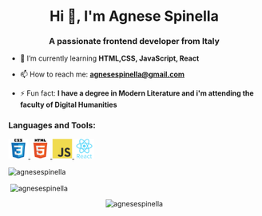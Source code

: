 <h1 align="center">Hi 👋, I'm Agnese Spinella</h1>
<h3 align="center">A passionate frontend developer from Italy</h3>

- 🌱 I’m currently learning **HTML,CSS, JavaScript, React**

- 📫 How to reach me: **agnesespinella@gmail.com**



- ⚡ Fun fact: **I have a degree in Modern Literature and i'm attending the faculty of Digital Humanities**



<h3 align="left">Languages and Tools:</h3>
<p align="left"> <a href="https://www.w3schools.com/css/" target="_blank" rel="noreferrer"> <img src="https://raw.githubusercontent.com/devicons/devicon/master/icons/css3/css3-original-wordmark.svg" alt="css3" width="40" height="40"/> </a> <a href="https://www.w3.org/html/" target="_blank" rel="noreferrer"> <img src="https://raw.githubusercontent.com/devicons/devicon/master/icons/html5/html5-original-wordmark.svg" alt="html5" width="40" height="40"/> </a> <a href="https://developer.mozilla.org/en-US/docs/Web/JavaScript" target="_blank" rel="noreferrer"> <img src="https://raw.githubusercontent.com/devicons/devicon/master/icons/javascript/javascript-original.svg" alt="javascript" width="40" height="40"/> </a> <a href="https://reactjs.org/" target="_blank" rel="noreferrer"> <img src="https://raw.githubusercontent.com/devicons/devicon/master/icons/react/react-original-wordmark.svg" alt="react" width="40" height="40"/> </a> </p>

<p><img align="center" src="https://github-readme-stats.vercel.app/api/top-langs?username=agnesespinella&show_icons=true&locale=en&layout=compact" alt="agnesespinella" /></p>

<p>&nbsp;<img align="center" src="https://github-readme-stats.vercel.app/api?username=agnesespinella&show_icons=true&theme=merko&locale=en" alt="agnesespinella" /></p>

<p align="center" ><img src="https://github-readme-streak-stats.herokuapp.com/?user=agnesespinella&" alt="agnesespinella" /></p>


